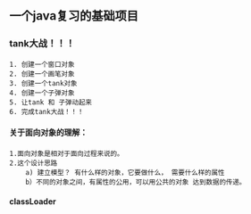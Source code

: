    
  ## 一个java复习的基础项目

  ### tank大战！！！
    1. 创建一个窗口对象
    2. 创建一个画笔对象
    3. 创建一个tank对象
    4. 创建一个子弹对象
    5. 让tank 和 子弹动起来
    6. 完成tank大战！！！
    
    
   #### 关于面向对象的理解：
    1.面向对象是相对于面向过程来说的。
    2.这个设计思路 
        a) 建立模型？ 有什么样的对象，它要做什么， 需要什么样的属性
        b）不同的对象之间，有属性的公用，可以用公共的对象 达到数据的传递。
        
  #### classLoader